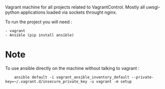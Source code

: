 Vagrant machine for all projects related to VagrantControl. Mostly all uwsgi-python applications loaded via sockets throught nginx.

To run the project you will need :

    - vagrant
    - Ansible (pip install ansible)

# Note 

To use ansible directly on the machine without talking to vagrant :

        ansible default -i vagrant_ansible_inventory_default --private-key=~/.vagrant.d/insecure_private_key -u vagrant -m setup
